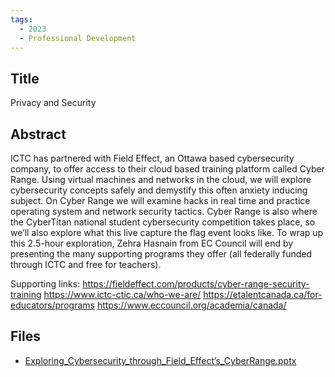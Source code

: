 ```yaml
---
tags:
  - 2023
  - Professional Development
---
```

    
## Title

Privacy and Security

## Abstract

ICTC has partnered with Field Effect, an Ottawa based cybersecurity company, to offer access to their cloud based training platform called Cyber Range. Using virtual machines and networks in the cloud, we will explore cybersecurity concepts safely and demystify this often anxiety inducing subject. On Cyber Range we will examine hacks in real time and practice operating system and network security tactics. Cyber Range is also where the CyberTitan national student cybersecurity competition takes place, so we’ll also explore what this live capture the flag event looks like. To wrap up this 2.5-hour exploration, Zehra Hasnain from EC Council will end by presenting the many supporting programs they offer (all federally funded through ICTC and free for teachers).

Supporting links:
https://fieldeffect.com/products/cyber-range-security-training
https://www.ictc-ctic.ca/who-we-are/
https://etalentcanada.ca/for-educators/programs
https://www.eccouncil.org/academia/canada/

## Files

- [Exploring_Cybersecurity_through_Field_Effect’s_CyberRange.pptx](https://www.russellgordon.ca/acse/cemc-cse-resources/resources/2023/Timothy_King/Exploring_Cybersecurity_through_Field_Effect’s_CyberRange.pptx)
